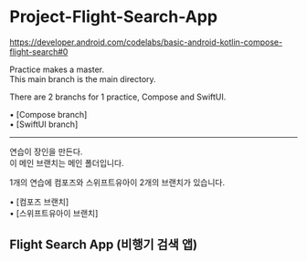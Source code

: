 # Project-Flight-Search-App
https://developer.android.com/codelabs/basic-android-kotlin-compose-flight-search#0

Practice makes a master.   
This main branch is the main directory.   

There are 2 branchs for 1 practice, Compose and SwiftUI.   
   
• [Compose branch]   
• [SwiftUI branch]   


---

연습이 장인을 만든다.   
이 메인 브랜치는 메인 폴더입니다.

1개의 연습에 컴포즈와 스위프트유아이 2개의 브랜치가 있습니다.   
   
• [컴포즈 브랜치]   
• [스위프트유아이 브랜치]   


## Flight Search App (비행기 검색 앱)

